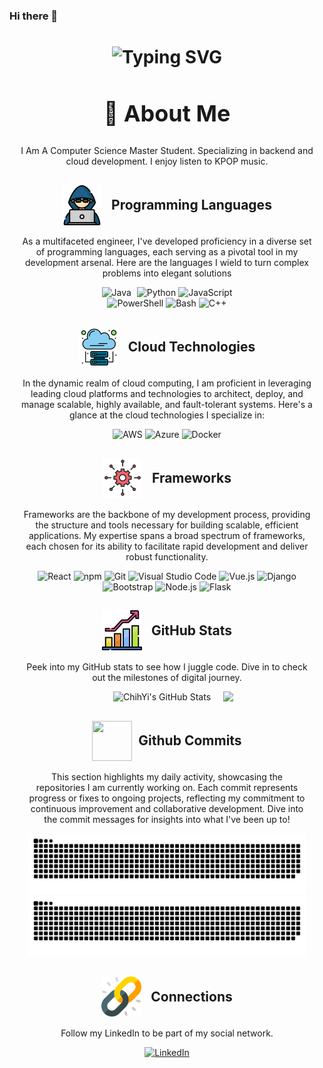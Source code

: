 ### Hi there 👋
<div align="center" style="max-width: 700px;">
    <h1>
        <img src="https://readme-typing-svg.herokuapp.com?font=Jetbrains+mono&size=40&duration=3000&color=7B68EE&center=true&vCenter=true&width=435&lines=I'm+ChihYi;This+is..;..my+Github..;" alt="Typing SVG"/>
    </h1>
    <h2 style="font-size: 36px;">🚀 About Me</h2>
    <p>I Am A Computer Science Master Student. Specializing in backend and cloud development. I enjoy listen to KPOP music.</p>
</div>

<div align="center" style="max-width: 700px; margin: 15px;">
   <h2 style="display: flex; justify-content: center; align-items:center;" class="section-heading">
      <img src="hacker.png" style="width: 64px; height: 64px; margin-right: 15px;"> 
         Programming Languages
   </h2>
   <p> As a multifaceted engineer, I've developed proficiency in a diverse set of programming languages, each serving as a pivotal tool in my development arsenal. Here are the languages I wield to turn complex problems into elegant solutions</p>

  <img src="https://2.bp.blogspot.com/-FUG-UQ1_j7Q/WXsilQ7X6OI/AAAAAAAAMmg/X9bvx_ciZj4skHocxeoZiibZSg-DCQfCACLcBGAs/s1600/java.png" style="width: 64px; height: 48px; margin-right: 5px;" alt="Java" />
  <img src="https://img.shields.io/badge/Python-3776AB?style=for-the-badge&logo=python&logoColor=white" alt="Python"/>
  <img src="https://img.shields.io/badge/JavaScript-F7DF1E?style=for-the-badge&logo=javascript&logoColor=black" alt="JavaScript"/><br/>
  <img src="https://img.shields.io/badge/PowerShell-5391FE?style=for-the-badge&logo=powershell&logoColor=white" alt="PowerShell"/>
  <img src="https://img.shields.io/badge/Bash-4EAA25?style=for-the-badge&logo=gnu-bash&logoColor=white" alt="Bash"/>
  <img src="https://img.shields.io/badge/C++-00599C?style=for-the-badge&logo=cplusplus&logoColor=white" alt="C++"/>
</div>

<div align="center" style="max-width: 700px; margin: 15px;">
   <h2 style="display: flex; justify-content: center; align-items: center;" class="section-heading">
      <img src="cloud_service.png" style="width: 64px; height: 64px; margin-right: 15px;"> 
    Cloud Technologies
   </h2>
   <p>In the dynamic realm of cloud computing, I am proficient in leveraging leading cloud platforms and technologies to architect, deploy, and manage scalable, highly available, and fault-tolerant systems. Here's a glance at the cloud technologies I specialize in:</p>

  <img src="https://img.shields.io/badge/AWS-FF9900?style=for-the-badge&logo=amazonaws&logoColor=white" alt="AWS" />
  <img src="https://img.shields.io/badge/Azure-0089D6?style=for-the-badge&logo=microsoftazure&logoColor=white" alt="Azure"/>
  <img src="https://img.shields.io/badge/Docker-2496ED?style=for-the-badge&logo=docker&logoColor=white" alt="Docker"/>
</div>

<div align="center" style="max-width: 700px; margin: 15px;">
   <h2 style="display: flex; justify-content: center; align-items: center;" class="section-heading">
      <img src="framework.png" style="width: 64px; height: 64px; margin-right: 15px">
         Frameworks
   </h2>
   <p>Frameworks are the backbone of my development process, providing the structure and tools necessary for building scalable, efficient applications. My expertise spans a broad spectrum of frameworks, each chosen for its ability to facilitate rapid development and deliver robust functionality.</p>

  <img src="https://img.shields.io/badge/React-20232A?style=for-the-badge&logo=react&logoColor=61DAFB" alt="React"/>
  <img src="https://img.shields.io/badge/npm-CB3837?style=for-the-badge&logo=npm&logoColor=white" alt="npm"/>
  <img src="https://img.shields.io/badge/Git-F05032?style=for-the-badge&logo=git&logoColor=white" alt="Git"/>
  <img src="https://img.shields.io/badge/Visual%20Studio%20Code-007ACC?style=for-the-badge&logo=visualstudiocode&logoColor=white" alt="Visual Studio Code"/>
  <img src="https://img.shields.io/badge/Vue.js-4FC08D?style=for-the-badge&logo=vuedotjs&logoColor=white" alt="Vue.js"/>
  <img src="https://img.shields.io/badge/Django-092E20?style=for-the-badge&logo=django&logoColor=green" alt="Django"/>
  <img src="https://img.shields.io/badge/Bootstrap-7952B3?style=for-the-badge&logo=bootstrap&logoColor=white" alt="Bootstrap"/>
  <img src="https://img.shields.io/badge/Node.js-339933?style=for-the-badge&logo=nodedotjs&logoColor=white" alt="Node.js"/>
  <img src="https://img.shields.io/badge/Flask-000000?style=for-the-badge&logo=flask&logoColor=white" alt="Flask"/>
</div>

<!--Stats Section-->
<div align="center" style="max-width: 700px; margin: 20px;">
   <h2 style="display: flex; justify-content: center; align-items: center;" class="section-heading">
      <img src="stats.png" style="width: 64px; height: 64px; margin-right: 15px;"> 
         GitHub Stats
   </h2>
   <p>Peek into my GitHub stats to see how I juggle code. Dive in to check out the milestones of digital journey.</p>
   <div style="display: flex; flex-wrap: wrap; justify-content: center; width: 100%; height: 100%;">
      <div style="display: flex; margin-left: 20px;">
         <img src="https://github-profile-summary-cards.vercel.app/api/cards/stats?username=krazyjoy&theme=github_dark" alt="ChihYi's GitHub Stats" style="max-width: 100%;">
      </div>
      <div style="display:flex; margin-left: 20px;">
         <img src="https://github-profile-summary-cards.vercel.app/api/cards/most-commit-language?username=krazyjoy&theme=github_dark" style="max-width: 100%;">
      </div> 
   </div>
</div>

<div align="center" style="max-width: 700px; margin: 30px;">
   <h2 style="display: flex; justify-content: center; align-items: center;" class="section-heading">
      <img src="https://th.bing.com/th/id/OIP.8mYpcWrlTWieOg5iFpp67AHaHa?rs=1&pid=ImgDetMain" style="width: 64px; height:64px; margin-right: 10px">Github Commits
   </h2>
    <p>This section highlights my daily activity, showcasing the repositories I am currently working on. Each commit represents progress or fixes to ongoing projects, reflecting my commitment to continuous improvement and collaborative development. Dive into the commit messages for insights into what I've been up to!</p>
      <img src="https://raw.githubusercontent.com/krazyjoy/krazyjoy/output/github-contribution-grid-snake.svg">
      <img src="https://raw.githubusercontent.com/krazyjoy/krazyjoy/output/github-contribution-grid-snake-dark.svg">
</div>


<div align="center">
   <h2 style="display: flex; justify-content: center; align-items: center;" class="section-heading">
      <img src="connections.png" style="width: 64px; height: 64px; margin-right: 15px">
         Connections
   </h2>
    <p>Follow my LinkedIn to be part of my social network.</p>
    <a href="https://www.linkedin.com/in/chih-yi-huang-30a227183/">
        <img src="https://img.shields.io/badge/LinkedIn-0077B5?style=for-the-badge&logo=linkedin&logoColor=white" alt="LinkedIn"/>
    </a>
</div>

